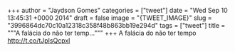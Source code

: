
+++
author = "Jaydson Gomes"
categories = ["tweet"]
date = "Wed Sep 10 13:45:31 +0000 2014"
draft = false
image = "{TWEET_IMAGE}"
slug = "3996864dc70c10a12318c358f48b863bb19e294d"
tags = ["tweet"]
title = """A falácia do não ter temp..."""
+++
A falácia do não ter tempo http://t.co/tJpIsQcpxl
